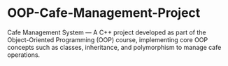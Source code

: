 # OOP-Cafe-Management-Project
Cafe Management System — A C++ project developed as part of the Object-Oriented Programming (OOP) course, implementing core OOP concepts such as classes, inheritance, and polymorphism to manage cafe operations.
